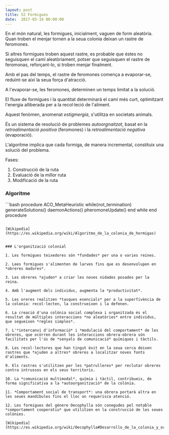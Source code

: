 ```yaml
---
layout: post
title: 52 Formigues
date:  2017-03-19 00:00:00
---
```



En el món natural, les formigues, inicialment, vaguen de form aleatòria. Quan troben el menjar tornen a la seua colonia deixan un rastre de feromones.

Si altres formigues troben aquest rastre, es probable que éstes no seguisquen el camí aleatòriament, potser que seguisquen el rastre de feromonas, reforçant-lo, si troben menjar finalment.

Amb el pas del temps, el rastre de feromones comença a evaporar-se, reduïnt-se així la seua força d'atracció.

A l'evaporar-se, les feromones, determinen un temps limitat a la solució.

El fluxe de formigues i la quantitat determinarà el camí més curt, optimitzant l'energia alliberada per a la recol·leció de l'aliment.

Aquest fenòmen, anomenat *estigmergia*, s'utilitza en societats animals.

És un sistema de resolució de problemes *autoorgnaitzat*, basat en la *retroalimentació positiva* (feromones) i la *retroalimentació negativa* (evaporació).

L'algoritme implica que cada formiga, de manera incremental, constituix una solució del problema.

Fases:

1. Construcció de la ruta
2. Evaluació de la millor ruta
3. Modificació de la ruta

### Algoritme

´´´bash
  procedure ACO_MetaHeuristic
    while(not_termination)
       generateSolutions()
       daemonActions()
       pheromoneUpdate()
    end while
  end procedure
```

[Wikipedia](https://es.wikipedia.org/wiki/Algoritmo_de_la_colonia_de_hormigas)


### L'organització colonial

1. Les formigues teixedores són *fundades* per una o varies reines.

2. Lees formigues s'alimenten de larves fins que es desenvolupen en *obreres madures*.

3. Les obreres *ajuden* a criar les noves nidades posades per la reina.

4. Amb l'augment dels individus, augmenta la *productivitat*.

5. Les oreres realitzen *tasques esencials* per a la superfivència de la colonia: recol·lecten, la construeixen i la defenen.

6. La creació d'una colònia social complexa i organitzada és el resultat de múltiples interaccions *no aleatòries* entre individus, que segueixen *regles simples*.

7. L'*intercanvi d'informació* i *modulació del comportament* de les obreres, que ocòrren durant les interaccions obrera-obrera són facilitats per l'ús de *senyals de comunicació* químiques i tàctils.

8. Les recol·lectores que han tingut èxit en la seua cerca deixen rastres que *ajuden a altres* obreres a localitzar noves fonts d'aliments.

9. Els rastres s'utilitzen per les *patrulleres* per reclutar obreres contra intrussos en els seus territoris.

10. La *comunicació multimodal*, químia i tàctil, contribueix, de forma significativa a la *autoorganització* de la colònia.

11. *Comportament social de transport*: una obrera portarà altra en les seues mandíbules fins el lloc on requerisca atenció.

12. Les formigues del gènere Oecophylla són conegudes pel notable *comportament cooperatiu* que utilitzen en la construcció de les seues colònies.

[Wikipedia](https://es.wikipedia.org/wiki/Oecophylla#Desarrollo_de_la_colonia_y_organizaci.C3.B3n_social)
